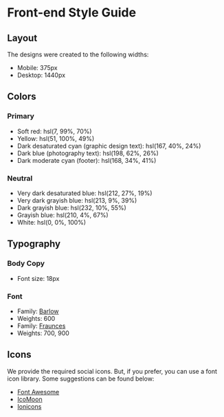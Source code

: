 # Front-end Style Guide

## Layout

The designs were created to the following widths:

- Mobile: 375px
- Desktop: 1440px

## Colors

### Primary

- Soft red: hsl(7, 99%, 70%)
- Yellow: hsl(51, 100%, 49%)
- Dark desaturated cyan (graphic design text): hsl(167, 40%, 24%)
- Dark blue (photography text): hsl(198, 62%, 26%)
- Dark moderate cyan (footer): hsl(168, 34%, 41%)

### Neutral

- Very dark desaturated blue: hsl(212, 27%, 19%) 
- Very dark grayish blue: hsl(213, 9%, 39%)
- Dark grayish blue: hsl(232, 10%, 55%)
- Grayish blue: hsl(210, 4%, 67%)
- White: hsl(0, 0%, 100%)

## Typography

### Body Copy

- Font size: 18px

### Font

- Family: [Barlow](https://fonts.google.com/specimen/Barlow)
- Weights: 600
- Family: [Fraunces](https://fonts.google.com/specimen/Fraunces)
- Weights: 700, 900

## Icons

We provide the required social icons. But, if you prefer, you can use a font icon library. Some suggestions can be found below:

- [Font Awesome](https://fontawesome.com)
- [IcoMoon](https://icomoon.io)
- [Ionicons](https://ionicons.com)
